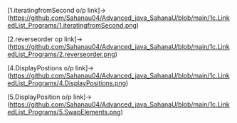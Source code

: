 [1.iteratingfromSecond o/p link]->(https://github.com/Sahanau04/Advanced_java_SahanaU/blob/main/1c.LinkedList_Programs/1.iteratingfromSecond.png)

[2.reverseorder op link]->(https://github.com/Sahanau04/Advanced_java_SahanaU/blob/main/1c.LinkedList_Programs/2.reverseorder.png)



[4.DisplayPostions o/p link]->(https://github.com/Sahanau04/Advanced_java_SahanaU/blob/main/1c.LinkedList_Programs/4.DisplayPositions.png)

[5.DisplayPosition o/p link]->(https://github.com/Sahanau04/Advanced_java_SahanaU/blob/main/1c.LinkedList_Programs/5.SwapElements.png)
